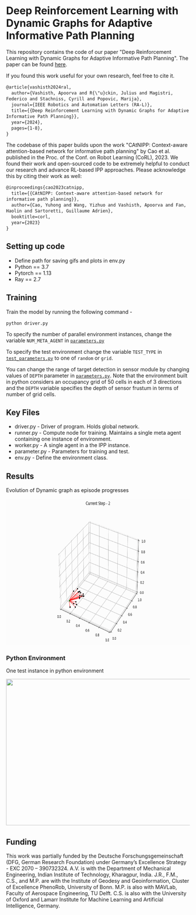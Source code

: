 # Deep Reinforcement Learning with Dynamic Graphs for Adaptive Informative Path Planning

This repository contains the code of our paper "Deep Reinforcement Learning with Dynamic Graphs for Adaptive Informative Path Planning".
The paper can be found [here](https://ieeexplore.ieee.org/abstract/document/10578000).

If you found this work useful for your own research, feel free to cite it.
```commandline
@article{vashisth2024ral,
  author={Vashisth, Apoorva and R{\"u}ckin, Julius and Magistri, Federico and Stachniss, Cyrill and Popovic, Marija},
  journal={IEEE Robotics and Automation Letters (RA-L)}, 
  title={{Deep Reinforcement Learning with Dynamic Graphs for Adaptive Informative Path Planning}}, 
  year={2024},
  pages={1-8},
}
```
The codebase of this paper builds upon the work "CAtNIPP: Context-aware attention-based network for informative path planning" by Cao et al. published in the Proc. of the Conf. on Robot Learning (CoRL), 2023. 
We found their work and open-sourced code to be extremely helpful to conduct our research and advance RL-based IPP approaches. Please acknowledge this by citing their work as well:

```commandline
@inproceedings{cao2023catnipp,
  title={{CAtNIPP: Context-aware attention-based network for informative path planning}},
  author={Cao, Yuhong and Wang, Yizhuo and Vashisth, Apoorva and Fan, Haolin and Sartoretti, Guillaume Adrien},
  booktitle=corl,
  year={2023}
}
```

## Setting up code

* Define path for saving gifs and plots in env.py
* Python == 3.7
* Pytorch == 1.13
* Ray == 2.7

## Training

Train the model by running the following command -

```
python driver.py
```
To specify the number of parallel environment instances, change the variable ```NUM_META_AGENT``` in [```parameters.py```](parameters.py)

To specify the test environment change the variable ```TEST_TYPE``` in [```test_parameters.py```](test_parameters.py) to one of ```random``` or ```grid```.

You can change the range of target detection in sensor module by changing values of ```DEPTH``` parameter in [```parameters.py```](parameters.py). Note that the environment built in python considers an occupancy grid of 50 cells in each of 3 directions and the ```DEPTH``` variable specifies the depth of sensor frustum in terms of number of grid cells.

## Key Files

* driver.py - Driver of program. Holds global network.
* runner.py - Compute node for training. Maintains a single meta agent containing one instance of environment.
* worker.py - A single agent in a the IPP instance.
* parameter.py - Parameters for training and test.
* env.py - Define the environment class.

## Results

Evolution of Dynamic graph as episode progresses

<img src=gifs/dynaGr.gif width=711 height=400>

### Python Environment

One test instance in python environment

<img src=https://github.com/AccGen99/3d_ipp/blob/main/%20uav_1.gif width=711 height=400>

## Funding

This work was partially funded by the Deutsche Forschungsgemeinschaft (DFG, German Research Foundation) under Germany’s Excellence Strategy - EXC
2070 – 390732324. A.V. is with the Department of Mechanical Engineering, Indian Institute of Technology, Kharagpur, India. J.R., F.M., C.S., 
and M.P. are with the Institute of Geodesy and Geoinformation, Cluster of Excellence PhenoRob, University of Bonn. M.P. is also with MAVLab, 
Faculty of Aerospace Engineering, TU Delft. C.S. is also with the University of Oxford and Lamarr Institute for Machine Learning and Artificial 
Intelligence, Germany.
